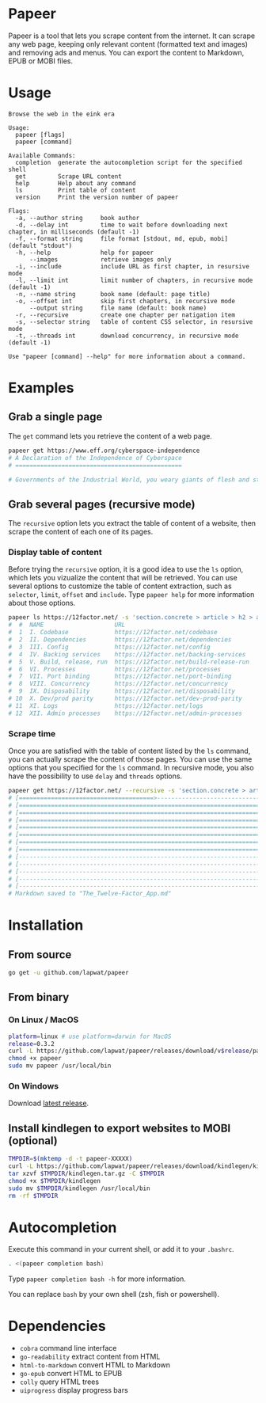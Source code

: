 # Papeer

Papeer is a tool that lets you scrape content from the internet. It can scrape any web page, keeping only relevant content (formatted text and images) and removing ads and menus. You can export the content to Markdown, EPUB or MOBI files.

# Usage

```
Browse the web in the eink era

Usage:
  papeer [flags]
  papeer [command]

Available Commands:
  completion  generate the autocompletion script for the specified shell
  get         Scrape URL content
  help        Help about any command
  ls          Print table of content
  version     Print the version number of papeer

Flags:
  -a, --author string     book author
  -d, --delay int         time to wait before downloading next chapter, in milliseconds (default -1)
  -f, --format string     file format [stdout, md, epub, mobi] (default "stdout")
  -h, --help              help for papeer
      --images            retrieve images only
  -i, --include           include URL as first chapter, in resursive mode
  -l, --limit int         limit number of chapters, in recursive mode (default -1)
  -n, --name string       book name (default: page title)
  -o, --offset int        skip first chapters, in recursive mode
      --output string     file name (default: book name)
  -r, --recursive         create one chapter per natigation item
  -s, --selector string   table of content CSS selector, in resursive mode
  -t, --threads int       download concurrency, in recursive mode (default -1)

Use "papeer [command] --help" for more information about a command.
```

# Examples

## Grab a single page

The `get` command lets you retrieve the content of a web page.

```sh
papeer get https://www.eff.org/cyberspace-independence
# A Declaration of the Independence of Cyberspace
# ===============================================

# Governments of the Industrial World, you weary giants of flesh and steel, I come from Cyberspace, the new home of Mind. On behalf of the future, I ask you of the past to leave us alone. You are not welcome among us. You have no sovereignty where we gather...
```

## Grab several pages (recursive mode)

The `recursive` option lets you extract the table of content of a website, then scrape the content of each one of its pages.

### Display table of content

Before trying the `recursive` option, it is a good idea to use the `ls` option, which lets you vizualize the content that will be retrieved. You can use several options to customize the table of content extraction, such as `selector`, `limit`, `offset` and `include`. Type `papeer help` for more information about those options.

```sh
papeer ls https://12factor.net/ -s 'section.concrete > article > h2 > a'
#  #  NAME                    URL                                    
#  1  I. Codebase             https://12factor.net/codebase          
#  2  II. Dependencies        https://12factor.net/dependencies      
#  3  III. Config             https://12factor.net/config            
#  4  IV. Backing services    https://12factor.net/backing-services  
#  5  V. Build, release, run  https://12factor.net/build-release-run 
#  6  VI. Processes           https://12factor.net/processes         
#  7  VII. Port binding       https://12factor.net/port-binding      
#  8  VIII. Concurrency       https://12factor.net/concurrency       
#  9  IX. Disposability       https://12factor.net/disposability     
# 10  X. Dev/prod parity      https://12factor.net/dev-prod-parity   
# 11  XI. Logs                https://12factor.net/logs              
# 12  XII. Admin processes    https://12factor.net/admin-processes
```

### Scrape time

Once you are satisfied with the table of content listed by the `ls` command, you can actually scrape the content of those pages. You can use the same options that you specified for the `ls` command. In recursive mode, you also have the possibility to use `delay` and `threads` options.

```sh
papeer get https://12factor.net/ --recursive -s 'section.concrete > article > h2 > a' --format=md
# [======================================>-----------------------------] Chapters 7 / 12
# [====================================================================] 1. I. Codebase
# [====================================================================] 2. II. Dependencies
# [====================================================================] 3. III. Config
# [====================================================================] 4. IV. Backing services
# [====================================================================] 5. V. Build, release, run
# [====================================================================] 6. VI. Processes
# [====================================================================] 7. VII. Port binding
# [--------------------------------------------------------------------] 8. VIII. Concurrency
# [--------------------------------------------------------------------] 9. IX. Disposability
# [--------------------------------------------------------------------] 10. X. Dev/prod parity
# [--------------------------------------------------------------------] 11. XI. Logs
# [--------------------------------------------------------------------] 12. XII. Admin processes
# Markdown saved to "The_Twelve-Factor_App.md"
```

# Installation

## From source

```sh
go get -u github.com/lapwat/papeer
```

## From binary

### On Linux / MacOS

```sh
platform=linux # use platform=darwin for MacOS
release=0.3.2
curl -L https://github.com/lapwat/papeer/releases/download/v$release/papeer-v$release-$platform-amd64 > papeer
chmod +x papeer
sudo mv papeer /usr/local/bin
```

### On Windows

Download [latest release](https://github.com/lapwat/papeer/releases/download/v0.3.2/papeer-v0.3.2-windows-amd64.exe).

## Install kindlegen to export websites to MOBI (optional)

```sh
TMPDIR=$(mktemp -d -t papeer-XXXXX)
curl -L https://github.com/lapwat/papeer/releases/download/kindlegen/kindlegen_linux_2.6_i386_v2_9.tar.gz > $TMPDIR/kindlegen.tar.gz
tar xzvf $TMPDIR/kindlegen.tar.gz -C $TMPDIR
chmod +x $TMPDIR/kindlegen
sudo mv $TMPDIR/kindlegen /usr/local/bin
rm -rf $TMPDIR
```

# Autocompletion

Execute this command in your current shell, or add it to your `.bashrc`.

```sh
. <(papeer completion bash)
```

Type `papeer completion bash -h` for more information.

You can replace `bash` by your own shell (zsh, fish or powershell).

# Dependencies

- `cobra` command line interface
- `go-readability` extract content from HTML
- `html-to-markdown` convert HTML to Markdown
- `go-epub` convert HTML to EPUB
- `colly` query HTML trees
- `uiprogress` display progress bars
